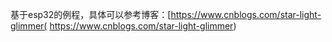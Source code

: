 基于esp32的例程，具体可以参考博客：[https://www.cnblogs.com/star-light-glimmer(
https://www.cnblogs.com/star-light-glimmer)
